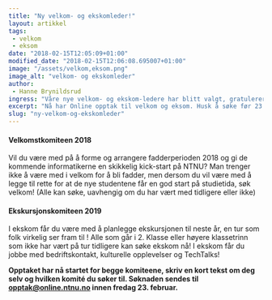 ```yaml
---
title: "Ny velkom- og ekskomleder!"
layout: artikkel
tags: 
 - velkom
 - eksom
date: "2018-02-15T12:05:09+01:00"
modified_date: "2018-02-15T12:06:08.695007+01:00"
image: "/assets/velkom,eksom.png"
image_alt: "velkom- og ekskomleder"
author:
 - Hanne Brynildsrud
ingress: "Våre nye velkom- og ekskom-ledere har blitt valgt, gratulerer til Charlotte Söderström og Petter Rein!"
excerpt: "Nå har Online opptak til velkom og eksom. Husk å søke før 23.februar!"
slug: "ny-velkom-og-ekskomleder"
---
```

#### Velkomstkomiteen 2018
Vil du være med på å forme og arrangere fadderperioden 2018 og gi de kommende informatikerne en skikkelig kick-start på NTNU? Man trenger ikke å være med i velkom for å bli fadder, men dersom du vil være med å legge til rette for at de nye studentene får en god start på studietida, søk velkom! (Alle kan søke, uavhengig om du har vært med tidligere eller ikke)

#### Ekskursjonskomiteen 2019
I ekskom får du være med å planlegge ekskursjonen til neste år, en tur som folk virkelig ser fram til ! Alle som går i 2. Klasse eller høyere klassetrinn som ikke har vært på tur tidligere kan søke ekskom nå! I ekskom får du jobbe med bedriftskontakt, kulturelle opplevelser og TechTalks!

**Opptaket har nå startet for begge komiteene, skriv en kort tekst om deg selv og hvilken komité du søker til. Søknaden sendes til opptak@online.ntnu.no innen fredag 23. februar.**